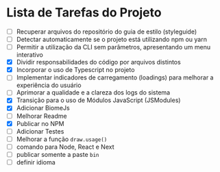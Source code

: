 # Lista de Tarefas do Projeto

- [ ] Recuperar arquivos do repositório do guia de estilo (styleguide)
- [ ] Detectar automaticamente se o projeto está utilizando npm ou yarn
- [ ] Permitir a utilização da CLI sem parâmetros, apresentando um menu interativo
- [X] Dividir responsabilidades do código por arquivos distintos
- [X] Incorporar o uso de Typescript no projeto
- [ ] Implementar indicadores de carregamento (loadings) para melhorar a experiência do usuário
- [ ] Aprimorar a qualidade e a clareza dos logs do sistema
- [X] Transição para o uso de Módulos JavaScript (JSModules)
- [X] Adicionar BiomeJs
- [ ] Melhorar Readme
- [X] Publicar no NPM
- [ ] Adicionar Testes
- [ ] Melhorar a função ```draw.usage()```
- [ ] comando para Node, React e Next
- [ ] publicar somente a paste ```bin```
- [ ] definir idioma